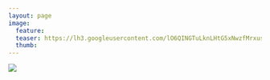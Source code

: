 ```yaml
---
layout: page
image:
  feature:
  teaser: https://lh3.googleusercontent.com/lO6QINGTuLknLHtG5xNwzfMrxusi3axV4YHebkCRei4=w245
  thumb:
---
```


[![](https://lh3.googleusercontent.com/RFA7b304T1131j_VmTc3u92Osk8WBoFMg9KmgFTA7EI=w800)](https://lh3.googleusercontent.com/RFA7b304T1131j_VmTc3u92Osk8WBoFMg9KmgFTA7EI=s0)
